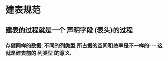 # 建表规范

## 建表的过程就是一个 声明字段 \(表头\)的过程

### 存储同样的数据, 不同的列类型,所占据的空间和效率是不一样的--- 这就是建表前的 列类型 的意义. 









































